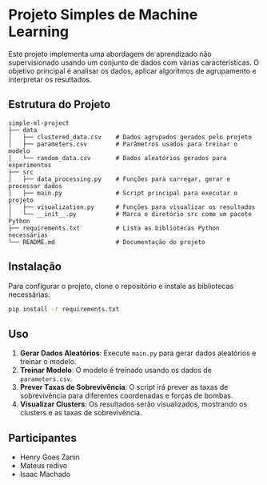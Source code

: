 # Projeto Simples de Machine Learning

Este projeto implementa uma abordagem de aprendizado não supervisionado usando um conjunto de dados com várias características. O objetivo principal é analisar os dados, aplicar algoritmos de agrupamento e interpretar os resultados.

## Estrutura do Projeto

```
simple-ml-project
├── data
│   ├── clustered_data.csv    # Dados agrupados gerados pelo projeto
│   ├── parameters.csv        # Parâmetros usados para treinar o modelo
│   └── random_data.csv       # Dados aleatórios gerados para experimentos
├── src
│   ├── data_processing.py    # Funções para carregar, gerar e processar dados
│   ├── main.py               # Script principal para executar o projeto
│   ├── visualization.py      # Funções para visualizar os resultados
│   └── __init__.py           # Marca o diretório src como um pacote Python
├── requirements.txt          # Lista as bibliotecas Python necessárias
└── README.md                 # Documentação do projeto
```

## Instalação

Para configurar o projeto, clone o repositório e instale as bibliotecas necessárias:

```bash
pip install -r requirements.txt
```

## Uso

1. **Gerar Dados Aleatórios**: Execute `main.py` para gerar dados aleatórios e treinar o modelo.
2. **Treinar Modelo**: O modelo é treinado usando os dados de `parameters.csv`.
3. **Prever Taxas de Sobrevivência**: O script irá prever as taxas de sobrevivência para diferentes coordenadas e forças de bombas.
4. **Visualizar Clusters**: Os resultados serão visualizados, mostrando os clusters e as taxas de sobrevivência.

## Participantes

- Henry Goes Zanin
- Mateus redivo
- Isaac Machado